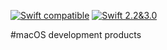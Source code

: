 [![Swift compatible](https://img.shields.io/badge/swift-compatible-4BC51D.svg?style=flat)](https://developer.apple.com/swift/)
[![Swift 2.2&3.0](https://img.shields.io/badge/Swift-2.2%20&%203.0-orange.svg?style=flat)](https://developer.apple.com/swift/)

#macOS development products
